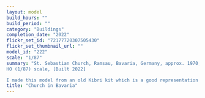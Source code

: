 ```yaml
---
layout: model
build_hours: ""
build_period: ""
category: "Buildings"
completion_date: "2022"
flickr_set_id: "72177720307505430"
flickr_set_thumbnail_url: ""
model_id: "222"
scale: "1/87"
summary: "St. Sebastian Church, Ramsau, Bavaria, Germany, approx. 1970,
HO (1/87) scale, [Built 2022]

I made this model from an old Kibri kit which is a good representation of  the actual church which is located in a mountain valley near the border with Austria. The there problems with fit of some parts, especially the main roof sections. The figures are are by Preiser and Noch"
title: "Church in Bavaria"
---
```



